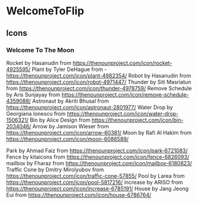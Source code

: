 # WelcomeToFlip


## Icons

### Welcome To The Moon
Rocket by Hasanudin from https://thenounproject.com/icon/rocket-4925595/
Plant by Tyler DeHague from - https://thenounproject.com/icon/plant-4982354/
Robot by Hasanudin from https://thenounproject.com/icon/robot-4971447/
Thunder by Siti Masriatun from https://thenounproject.com/icon/thunder-4978759/
Remove Schedule by Aris Sunjayay from https://thenounproject.com/icon/remove-schedule-4359088/
Astronaut by Akriti Bhusal from https://thenounproject.com/icon/astronaut-2801977/
Water Drop by Georgiana Ionescu from https://thenounproject.com/icon/water-drop-1506321/
Bin by Alice Design from https://thenounproject.com/icon/bin-2034046/
Arrow by Jamison Wieser from https://thenounproject.com/icon/arrow-60381/
Moon by Rafi Al Hakim from https://thenounproject.com/icon/moon-6086589/

Park by Ahmad Faiz from https://thenounproject.com/icon/park-6721083/
Fence by kitaicons from https://thenounproject.com/icon/fence-6826093/
mailbox by Fharaz from https://thenounproject.com/icon/mailbox-6180823/
Traffic Cone by Dmitry Mirolyubov from https://thenounproject.com/icon/traffic-cone-57855/
Pool by Larea from https://thenounproject.com/icon/pool-5817216/
increase by ARISO from https://thenounproject.com/icon/increase-6785191/
House by Jang Jeong Eui from https://thenounproject.com/icon/house-6786764/